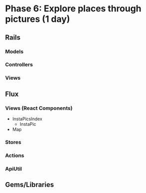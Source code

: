 # Phase 6: Explore places through pictures (1 day)

## Rails
### Models

### Controllers


### Views


## Flux
### Views (React Components)
* InstaPicsIndex
  - InstaPic
* Map

### Stores

### Actions


### ApiUtil


## Gems/Libraries
